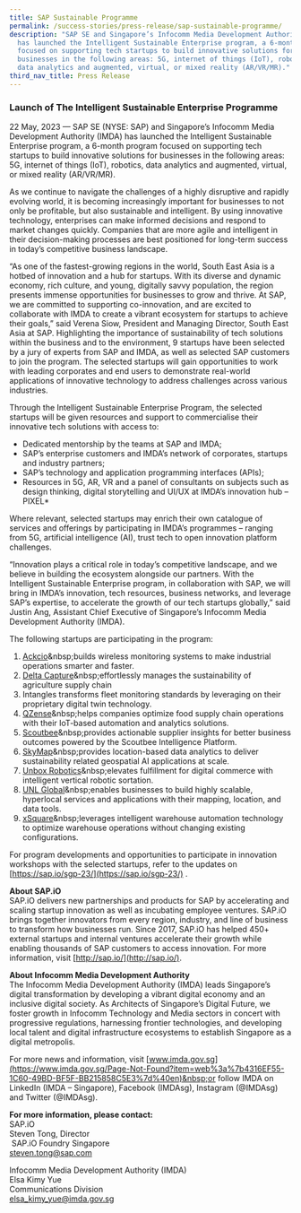 ```yaml
---
title: SAP Sustainable Programme
permalink: /success-stories/press-release/sap-sustainable-programme/
description: "SAP SE and Singapore’s Infocomm Media Development Authority (IMDA)
  has launched the Intelligent Sustainable Enterprise program, a 6-month program
  focused on supporting tech startups to build innovative solutions for
  businesses in the following areas: 5G, internet of things (IoT), robotics,
  data analytics and augmented, virtual, or mixed reality (AR/VR/MR)."
third_nav_title: Press Release
---
```

### Launch of The Intelligent Sustainable Enterprise Programme

22 May, 2023 — SAP SE (NYSE: SAP) and Singapore’s Infocomm Media Development Authority (IMDA) has launched the Intelligent Sustainable Enterprise program, a 6-month program focused on supporting tech startups to build innovative solutions for businesses in the following areas: 5G, internet of things (IoT), robotics, data analytics and augmented, virtual, or mixed reality (AR/VR/MR).

As we continue to navigate the challenges of a highly disruptive and rapidly evolving world, it is becoming increasingly important for businesses to not only be profitable, but also sustainable and intelligent. By using innovative technology, enterprises can make informed decisions and respond to market changes quickly. Companies that are more agile and intelligent in their decision-making processes are best positioned for long-term success in today’s competitive business landscape. 

“As one of the fastest-growing regions in the world, South East Asia is a hotbed of innovation and a hub for startups. With its diverse and dynamic economy, rich culture, and young, digitally savvy population, the region presents immense opportunities for businesses to grow and thrive. At SAP, we are committed to supporting co-innovation, and are excited to collaborate with IMDA to create a vibrant ecosystem for startups to achieve their goals,” said Verena Siow, President and Managing Director, South East Asia at SAP.
Highlighting the importance of sustainability of tech solutions within the business and to the environment, 9 startups have been selected by a jury of experts from SAP and IMDA, as well as selected SAP customers to join the program. The selected startups will gain opportunities to work with leading corporates and end users to demonstrate real-world applications of innovative technology to address challenges across various industries.

       

Through the Intelligent Sustainable Enterprise Program, the selected startups will be given resources and support to commercialise their innovative tech solutions with access to:

*   Dedicated mentorship by the teams at SAP and IMDA;
*   SAP’s enterprise customers and IMDA’s network of corporates, startups and industry partners;
*   SAP’s technology and application programming interfaces (APIs);
*   Resources in 5G, AR, VR and a panel of consultants on subjects such as design thinking, digital storytelling and UI/UX at IMDA’s innovation hub – PIXEL*

Where relevant, selected startups may enrich their own catalogue of services and offerings by participating in IMDA’s programmes – ranging from 5G, artificial intelligence (AI), trust tech to open innovation platform challenges.

“Innovation plays a critical role in today’s competitive landscape, and we believe in building the ecosystem alongside our partners. With the Intelligent Sustainable Enterprise program, in collaboration with SAP, we will bring in IMDA’s innovation, tech resources, business networks, and leverage SAP’s expertise, to accelerate the growth of our tech startups globally,” said Justin Ang, Assistant Chief Executive of Singapore’s Infocomm Media Development Authority (IMDA).



The following startups are participating in the program:

1.  [Ackcio](https://www.ackcio.com/ "https://www.ackcio.com/")&nbsp;builds wireless monitoring systems to make industrial operations smarter and faster.
2.  [Delta Capture](https://www.deltacapture.com/ "https://www.deltacapture.com/")&nbsp;effortlessly manages the sustainability of agriculture supply chain
3.  Intangles transforms fleet monitoring standards by leveraging on their proprietary digital twin technology.
4.  [QZense](https://www.qzense.com/ "https://www.qzense.com/")&nbsp;helps companies optimize food supply chain operations with their IoT-based automation and analytics solutions.
5.  [Scoutbee](https://scoutbee.com/ "https://scoutbee.com/")&nbsp;provides actionable supplier insights for better business outcomes powered by the Scoutbee Intelligence Platform.
6.  [SkyMap](https://skymapglobal.com/ "https://skymapglobal.com/")&nbsp;provides location-based data analytics to deliver sustainability related geospatial AI applications at scale.
7.  [Unbox Robotics](https://unboxrobotics.com/ "https://unboxrobotics.com/")&nbsp;elevates fulfillment for digital commerce with intelligent vertical robotic sortation.
8.  [UNL Global](https://unl.global/ "https://unl.global/")&nbsp;enables businesses to build highly scalable, hyperlocal services and applications with their mapping, location, and data tools.
9.  [xSquare](https://www.xsquare.sg/ "https://www.xsquare.sg/")&nbsp;leverages intelligent warehouse automation technology to optimize warehouse operations without changing existing configurations.

For program developments and opportunities to participate in innovation workshops with the selected startups, refer to the updates on [https://sap.io/sgp-23/](https://sap.io/sgp-23/) .


**About SAP.iO**
<br>SAP.iO delivers new partnerships and products for SAP by accelerating and scaling startup innovation as well as incubating employee ventures. SAP.iO brings together innovators from every region, industry, and line of business to transform how businesses run. Since 2017, SAP.iO has helped 450+ external startups and internal ventures accelerate their growth while enabling thousands of SAP customers to access innovation. For more information, visit [http://sap.io/](http://sap.io/).

**About Infocomm Media Development Authority**
<br>The Infocomm Media Development Authority (IMDA) leads Singapore’s digital transformation by developing a vibrant digital economy and an inclusive digital society. As Architects of Singapore’s Digital Future, we foster growth in Infocomm Technology and Media sectors in concert with progressive regulations, harnessing frontier technologies, and developing local talent and digital infrastructure ecosystems to establish Singapore as a digital metropolis.

For more news and information, visit&nbsp;[www.imda.gov.sg](https://www.imda.gov.sg/Page-Not-Found?item=web%3a%7b4316EF55-1C60-49BD-BF5F-BB215858C5E3%7d%40en)&nbsp;or follow IMDA on LinkedIn (IMDA – Singapore), Facebook (IMDAsg), Instagram (@IMDAsg) and Twitter (@IMDAsg).

**For more information, please contact:**&nbsp;
<br>SAP.iO
<br>Steven Tong, Director
<br>&nbsp;SAP.iO&nbsp;Foundry Singapore
<br> [steven.tong@sap.com](mailto:steven.tong@sap.com "mailto:steven.tong@sap.com")

Infocomm Media Development Authority (IMDA)
<br>Elsa Kimy Yue
<br>Communications Division
<br>[elsa_kimy_yue@imda.gov.sg](mailto:elsa_kimy_yue@imda.gov.sg)